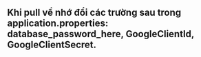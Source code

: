 ## Khi pull về nhớ đổi các trường sau trong application.properties: database_password_here, GoogleClientId, GoogleClientSecret.
